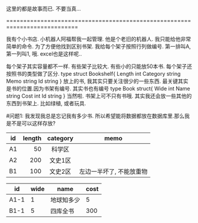 这里的都是故事而已. 不要当真...

===========================================================================

我有个小书店. 小机器人阿福帮我一起管理. 他是个老旧的机器人. 我只能给他非常简单的命令.
为了方便他找到区别书架. 我给每个架子按照行列做编号. 第一排叫A,第一列叫1, 哦. excel也是这样呢..

每个架子其实容量都不一样. 有些架子比较大. 有些小的只能放50本书. 每个架子还按照书的类型做了区分.
type struct Bookshelf{
  Length int
  Category string
  Memo string
  Id string
}
放上的书, 我其实只要关注很少的一些东西. 最关键其实是书的位置.因为书架有编号. 其实书也有编号
type Book struct{
  Wide int
  Name string
  Cost int
  Id string
}
当然啦. 书架上可不只有书哦. 其实我还会放一些其他的东西到书架上. 比如绿植, 或者玩具.

#问题1:
我发现我总是忘记我有多少书. 所以希望能将数据都放在数据库里.那么我是不是可以这样存放?

id | length | category 		| memo 		
---|----:|:----------:|----------
A1 |  50 | 科学区 | 
A2 | 200 | 文史1区 | 
B1 | 100 | 文史2区 | 左边一半坏了, 不能放重物

id | wide | name | cost
---|---|----------|--
A1-1 | 1 | 地球知多少 | 5
B1-1 | 5 | 四库全书 | 300

